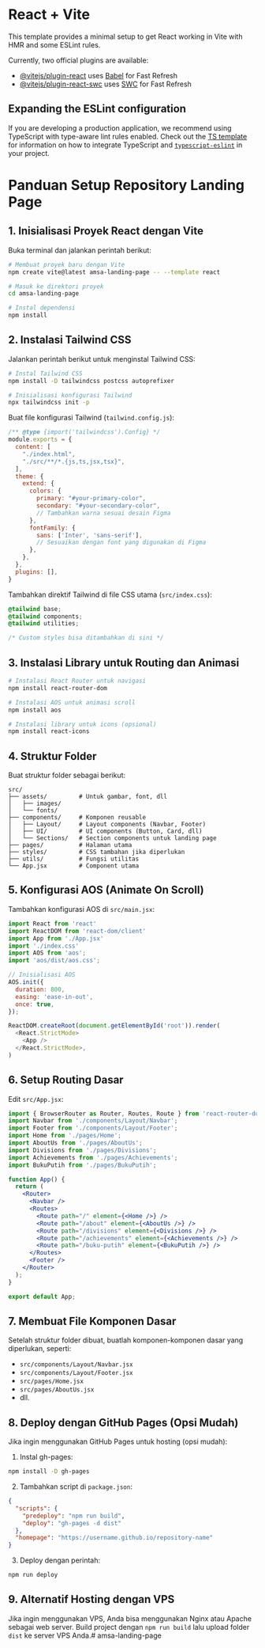 # React + Vite

This template provides a minimal setup to get React working in Vite with HMR and some ESLint rules.

Currently, two official plugins are available:

- [@vitejs/plugin-react](https://github.com/vitejs/vite-plugin-react/blob/main/packages/plugin-react) uses [Babel](https://babeljs.io/) for Fast Refresh
- [@vitejs/plugin-react-swc](https://github.com/vitejs/vite-plugin-react/blob/main/packages/plugin-react-swc) uses [SWC](https://swc.rs/) for Fast Refresh

## Expanding the ESLint configuration

If you are developing a production application, we recommend using TypeScript with type-aware lint rules enabled. Check out the [TS template](https://github.com/vitejs/vite/tree/main/packages/create-vite/template-react-ts) for information on how to integrate TypeScript and [`typescript-eslint`](https://typescript-eslint.io) in your project.


# Panduan Setup Repository Landing Page

## 1. Inisialisasi Proyek React dengan Vite

Buka terminal dan jalankan perintah berikut:

```bash
# Membuat proyek baru dengan Vite
npm create vite@latest amsa-landing-page -- --template react

# Masuk ke direktori proyek
cd amsa-landing-page

# Instal dependensi
npm install
```

## 2. Instalasi Tailwind CSS

Jalankan perintah berikut untuk menginstal Tailwind CSS:

```bash
# Instal Tailwind CSS
npm install -D tailwindcss postcss autoprefixer

# Inisialisasi konfigurasi Tailwind
npx tailwindcss init -p
```

Buat file konfigurasi Tailwind (`tailwind.config.js`):

```javascript
/** @type {import('tailwindcss').Config} */
module.exports = {
  content: [
    "./index.html",
    "./src/**/*.{js,ts,jsx,tsx}",
  ],
  theme: {
    extend: {
      colors: {
        primary: "#your-primary-color",
        secondary: "#your-secondary-color",
        // Tambahkan warna sesuai desain Figma
      },
      fontFamily: {
        sans: ['Inter', 'sans-serif'],
        // Sesuaikan dengan font yang digunakan di Figma
      },
    },
  },
  plugins: [],
}
```

Tambahkan direktif Tailwind di file CSS utama (`src/index.css`):

```css
@tailwind base;
@tailwind components;
@tailwind utilities;

/* Custom styles bisa ditambahkan di sini */
```

## 3. Instalasi Library untuk Routing dan Animasi

```bash
# Instalasi React Router untuk navigasi
npm install react-router-dom

# Instalasi AOS untuk animasi scroll
npm install aos

# Instalasi library untuk icons (opsional)
npm install react-icons
```

## 4. Struktur Folder

Buat struktur folder sebagai berikut:

```
src/
├── assets/         # Untuk gambar, font, dll
│   ├── images/
│   └── fonts/
├── components/     # Komponen reusable
│   ├── Layout/     # Layout components (Navbar, Footer)
│   ├── UI/         # UI components (Button, Card, dll)
│   └── Sections/   # Section components untuk landing page
├── pages/          # Halaman utama
├── styles/         # CSS tambahan jika diperlukan
├── utils/          # Fungsi utilitas
└── App.jsx         # Component utama
```

## 5. Konfigurasi AOS (Animate On Scroll)

Tambahkan konfigurasi AOS di `src/main.jsx`:

```javascript
import React from 'react'
import ReactDOM from 'react-dom/client'
import App from './App.jsx'
import './index.css'
import AOS from 'aos';
import 'aos/dist/aos.css';

// Inisialisasi AOS
AOS.init({
  duration: 800,
  easing: 'ease-in-out',
  once: true,
});

ReactDOM.createRoot(document.getElementById('root')).render(
  <React.StrictMode>
    <App />
  </React.StrictMode>,
)
```

## 6. Setup Routing Dasar

Edit `src/App.jsx`:

```jsx
import { BrowserRouter as Router, Routes, Route } from 'react-router-dom';
import Navbar from './components/Layout/Navbar';
import Footer from './components/Layout/Footer';
import Home from './pages/Home';
import AboutUs from './pages/AboutUs';
import Divisions from './pages/Divisions';
import Achievements from './pages/Achievements';
import BukuPutih from './pages/BukuPutih';

function App() {
  return (
    <Router>
      <Navbar />
      <Routes>
        <Route path="/" element={<Home />} />
        <Route path="/about" element={<AboutUs />} />
        <Route path="/divisions" element={<Divisions />} />
        <Route path="/achievements" element={<Achievements />} />
        <Route path="/buku-putih" element={<BukuPutih />} />
      </Routes>
      <Footer />
    </Router>
  );
}

export default App;
```

## 7. Membuat File Komponen Dasar

Setelah struktur folder dibuat, buatlah komponen-komponen dasar yang diperlukan, seperti:

- `src/components/Layout/Navbar.jsx`
- `src/components/Layout/Footer.jsx`
- `src/pages/Home.jsx`
- `src/pages/AboutUs.jsx`
- dll.

## 8. Deploy dengan GitHub Pages (Opsi Mudah)

Jika ingin menggunakan GitHub Pages untuk hosting (opsi mudah):

1. Instal gh-pages:
```bash
npm install -D gh-pages
```

2. Tambahkan script di `package.json`:
```json
{
  "scripts": {
    "predeploy": "npm run build",
    "deploy": "gh-pages -d dist"
  },
  "homepage": "https://username.github.io/repository-name"
}
```

3. Deploy dengan perintah:
```bash
npm run deploy
```

## 9. Alternatif Hosting dengan VPS

Jika ingin menggunakan VPS, Anda bisa menggunakan Nginx atau Apache sebagai web server.
Build project dengan `npm run build` lalu upload folder `dist` ke server VPS Anda.#   a m s a - l a n d i n g - p a g e  
 